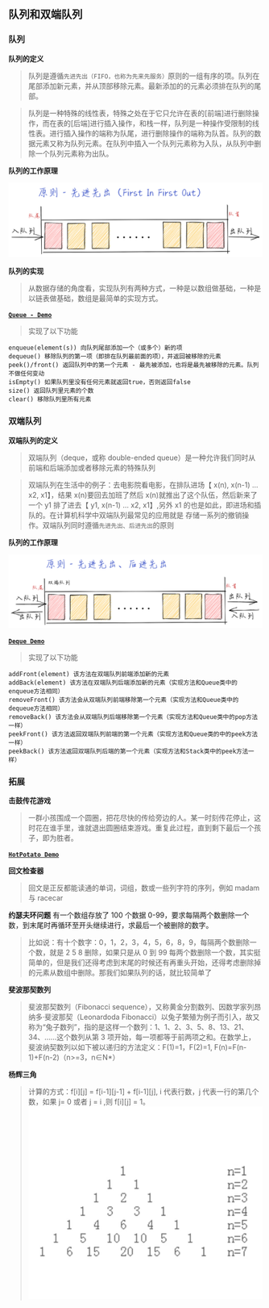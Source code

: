 ## 队列和双端队列

### 队列

**队列的定义**

> 队列是遵循`先进先出（FIFO，也称为先来先服务）`原则的一组有序的项。队列在尾部添加新元素，并从顶部移除元素。最新添加的的元素必须排在队列的尾部。

> 队列是一种特殊的线性表，特殊之处在于它只允许在表的[前端]进行删除操作，而在表的[后端]进行插入操作，和栈一样，队列是一种操作受限制的线性表。进行插入操作的端称为队尾，进行删除操作的端称为队首。队列的数据元素又称为队列元素。在队列中插入一个队列元素称为入队，从队列中删除一个队列元素称为出队。

**队列的工作原理**

![image](./assets/1.png)

**队列的实现**

> 从数据存储的角度看，实现队列有两种方式，一种是以数组做基础，一种是以链表做基础，数组是最简单的实现方式。

**[`Queue - Demo`](./queue.js)**

> 实现了以下功能

```
enqueue(element(s)) 向队列尾部添加一个（或多个）新的项
dequeue() 移除队列的第一项（即排在队列最前面的项），并返回被移除的元素
peek()/front() 返回队列中的第一个元素 - 最先被添加，也将是最先被移除的元素。队列不做任何变动
isEmpty() 如果队列里没有任何元素就返回true，否则返回false
size() 返回队列里元素的个数
clear() 移除队列里所有元素
```

### 双端队列

**双端队列的定义**

> 双端队列（deque，或称 double-ended queue）是一种允许我们同时从前端和后端添加或者移除元素的特殊队列

> 双端队列在生活中的例子：去电影院看电影，在排队进场【 x(n), x(n-1) ... x2, x1】，结果 x(n)要回去加班了然后 x(n)就推出了这个队伍，然后新来了一个 y1 排了进去【 y1, x(n-1) ... x2, x1】,另外 x1 的也是如此，即进场和插队的。在计算机科学中双端队列最常见的应用就是 存储一系列的撤销操作。双端队列同时遵循`先进先出、后进先出`的原则

**队列的工作原理**

![image](./assets/2.png)

**[`Deque Demo`](./deque.js)**

> 实现了以下功能

```
addFront(element) 该方法在双端队列前端添加新的元素
addBack(element) 该方法在双端队列后端添加新的元素（实现方法和Queue类中的enqueue方法相同）
removeFront() 该方法会从双端队列前端移除第一个元素（实现方法和Queue类中的dequeue方法相同）
removeBack() 该方法会从双端队列后端移除第一个元素（实现方法和Queue类中的pop方法一样）
peekFront() 该方法返回双端队列前端的第一个元素（实现方法和Queue类的中的peek方法一样）
peekBack() 该方法返回双端队列后端的第一个元素（实现方法和Stack类中的peek方法一样）
```

### 拓展

**击鼓传花游戏**

> 一群小孩围成一个圆圈，把花尽快的传给旁边的人。某一时刻传花停止，这时花在谁手里，谁就退出圆圈结束游戏。重复此过程，直到剩下最后一个孩子，即为胜者。

**[`HotPotato Demo`](./hot-potato.js)**

**回文检查器**

> 回文是正反都能读通的单词，词组，数或一些列字符的序列，例如 madam 与 racecar

**约瑟夫环问题**
有一个数组存放了 100 个数据 0-99，要求每隔两个数删除一个数，到末尾时再循环至开头继续进行，求最后一个被删除的数字。

> 比如说：有十个数字：0，1，2，3，4，5，6，8，9，每隔两个数删除一个数，就是 2 5 8 删除，如果只是从 0 到 99 每两个数删除一个数，其实挺简单的，但是我们还得考虑到末尾的时候还有再重头开始，还得考虑删除掉的元素从数组中删除。那我们如果队列的话，就比较简单了

**斐波那契数列**

> 斐波那契数列（Fibonacci sequence），又称黄金分割数列、因数学家列昂纳多·斐波那契（Leonardoda Fibonacci）以兔子繁殖为例子而引入，故又称为“兔子数列”，指的是这样一个数列：1、1、2、3、5、8、13、21、34、……这个数列从第 3 项开始，每一项都等于前两项之和。在数学上，斐波纳契数列以如下被以递归的方法定义：F(1)=1，F(2)=1, F(n)=F(n-1)+F(n-2)（n>=3，n∈N\*）

**杨辉三角**

> 计算的方式：f[i][j] = f[i-1][j-1] + f[i-1][j], i 代表行数，j 代表一行的第几个数，如果 j= 0 或者 j = i ,则 f[i][j] = 1。
> ![image](./assets/3.png)
